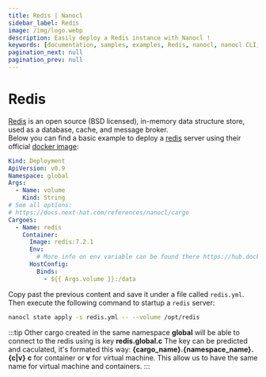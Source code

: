 ```yaml
---
title: Redis | Nanocl
sidebar_label: Redis
image: /img/logo.webp
description: Easily deploy a Redis instance with Nanocl !
keywords: [documentation, samples, examples, Redis, nanocl, nanocl CLI, CLI]
pagination_next: null
pagination_prev: null
---
```

# Redis

[Redis][redis] is an open source (BSD licensed), in-memory data structure store, used as a database, cache, and message broker.<br />
Below you can find a basic example to deploy a [redis][redis] server using their official [docker image][docker image]:

```yaml
Kind: Deployment
ApiVersion: v0.9
Namespace: global
Args:
  - Name: volume
    Kind: String
# See all options:
# https://docs.next-hat.com/references/nanocl/cargo
Cargoes:
  - Name: redis
    Container:
      Image: redis:7.2.1
      Env:
        # More info on env variable can be found there https://hub.docker.com/_/redis
      HostConfig:
        Binds:
          - ${{ Args.volume }}:/data
```

Copy past the previous content and save it under a file called `redis.yml`.<br />
Then execute the following command to startup a `redis` server:

```sh
nanocl state apply -s redis.yml -- --volume /opt/redis
```

:::tip
Other cargo created in the same namespace **global** will be able to connect to the redis using is key **redis.global.c**
The key can be predicted and caculated, it's formated this way: **{cargo_name}.{namespace_name}.{c|v}** **c** for container or **v** for virtual machine.
This allow us to have the same name for virtual machine and containers.
:::

[redis]: https://redis.com
[docker image]: https://hub.docker.com/_/redis
